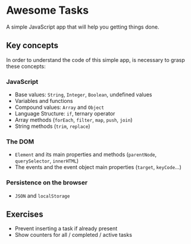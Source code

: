 # Awesome Tasks

A simple JavaScript app that will help you getting things done.

## Key concepts

In order to understand the code of this simple app, is necessary to grasp these concepts:

### JavaScript
  * Base values: `String`, `Integer`, `Boolean`, undefined values
  * Variables and functions
  * Compound values: `Array` and `Object`
  * Language Structure: `if`, ternary operator
  * Array methods (`forEach`, `filter`, `map`, `push`, `join`)
  * String methods (`trim`, `replace`)

### The DOM
  * `Element` and its main properties and methods (`parentNode`, `querySelector`, `innerHTML`)
  * The events and the event object main properties (`target`, `keyCode`...)

### Persistence on the browser
  * `JSON` and `localStorage`

## Exercises
* Prevent inserting a task if already present
* Show counters for all / completed / active tasks
